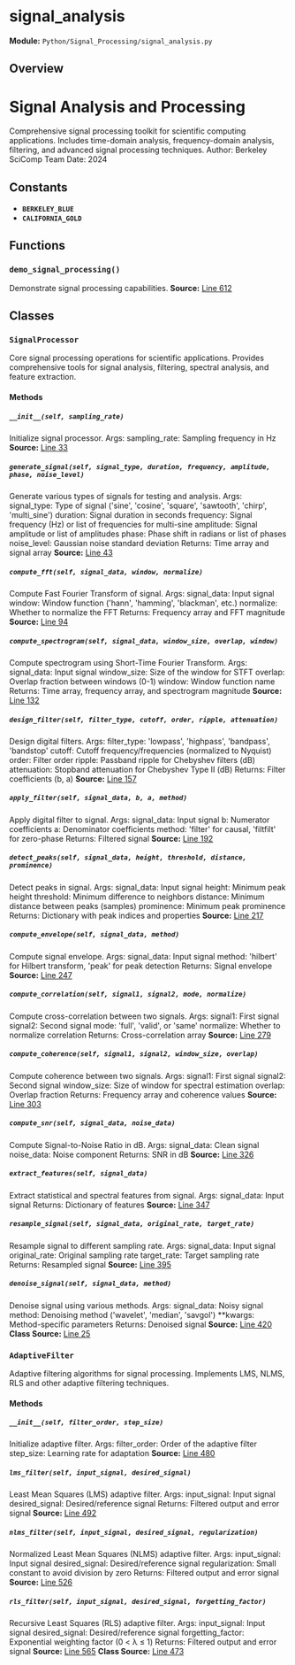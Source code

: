 # signal_analysis
**Module:** `Python/Signal_Processing/signal_analysis.py`
## Overview
Signal Analysis and Processing
==============================
Comprehensive signal processing toolkit for scientific computing applications.
Includes time-domain analysis, frequency-domain analysis, filtering, and
advanced signal processing techniques.
Author: Berkeley SciComp Team
Date: 2024
## Constants
- **`BERKELEY_BLUE`**
- **`CALIFORNIA_GOLD`**
## Functions
### `demo_signal_processing()`
Demonstrate signal processing capabilities.
**Source:** [Line 612](Python/Signal_Processing/signal_analysis.py#L612)
## Classes
### `SignalProcessor`
Core signal processing operations for scientific applications.
Provides comprehensive tools for signal analysis, filtering,
spectral analysis, and feature extraction.
#### Methods
##### `__init__(self, sampling_rate)`
Initialize signal processor.
Args:
sampling_rate: Sampling frequency in Hz
**Source:** [Line 33](Python/Signal_Processing/signal_analysis.py#L33)
##### `generate_signal(self, signal_type, duration, frequency, amplitude, phase, noise_level)`
Generate various types of signals for testing and analysis.
Args:
signal_type: Type of signal ('sine', 'cosine', 'square', 'sawtooth', 'chirp', 'multi_sine')
duration: Signal duration in seconds
frequency: Signal frequency (Hz) or list of frequencies for multi-sine
amplitude: Signal amplitude or list of amplitudes
phase: Phase shift in radians or list of phases
noise_level: Gaussian noise standard deviation
Returns:
Time array and signal array
**Source:** [Line 43](Python/Signal_Processing/signal_analysis.py#L43)
##### `compute_fft(self, signal_data, window, normalize)`
Compute Fast Fourier Transform of signal.
Args:
signal_data: Input signal
window: Window function ('hann', 'hamming', 'blackman', etc.)
normalize: Whether to normalize the FFT
Returns:
Frequency array and FFT magnitude
**Source:** [Line 94](Python/Signal_Processing/signal_analysis.py#L94)
##### `compute_spectrogram(self, signal_data, window_size, overlap, window)`
Compute spectrogram using Short-Time Fourier Transform.
Args:
signal_data: Input signal
window_size: Size of the window for STFT
overlap: Overlap fraction between windows (0-1)
window: Window function name
Returns:
Time array, frequency array, and spectrogram magnitude
**Source:** [Line 132](Python/Signal_Processing/signal_analysis.py#L132)
##### `design_filter(self, filter_type, cutoff, order, ripple, attenuation)`
Design digital filters.
Args:
filter_type: 'lowpass', 'highpass', 'bandpass', 'bandstop'
cutoff: Cutoff frequency/frequencies (normalized to Nyquist)
order: Filter order
ripple: Passband ripple for Chebyshev filters (dB)
attenuation: Stopband attenuation for Chebyshev Type II (dB)
Returns:
Filter coefficients (b, a)
**Source:** [Line 157](Python/Signal_Processing/signal_analysis.py#L157)
##### `apply_filter(self, signal_data, b, a, method)`
Apply digital filter to signal.
Args:
signal_data: Input signal
b: Numerator coefficients
a: Denominator coefficients
method: 'filter' for causal, 'filtfilt' for zero-phase
Returns:
Filtered signal
**Source:** [Line 192](Python/Signal_Processing/signal_analysis.py#L192)
##### `detect_peaks(self, signal_data, height, threshold, distance, prominence)`
Detect peaks in signal.
Args:
signal_data: Input signal
height: Minimum peak height
threshold: Minimum difference to neighbors
distance: Minimum distance between peaks (samples)
prominence: Minimum peak prominence
Returns:
Dictionary with peak indices and properties
**Source:** [Line 217](Python/Signal_Processing/signal_analysis.py#L217)
##### `compute_envelope(self, signal_data, method)`
Compute signal envelope.
Args:
signal_data: Input signal
method: 'hilbert' for Hilbert transform, 'peak' for peak detection
Returns:
Signal envelope
**Source:** [Line 247](Python/Signal_Processing/signal_analysis.py#L247)
##### `compute_correlation(self, signal1, signal2, mode, normalize)`
Compute cross-correlation between two signals.
Args:
signal1: First signal
signal2: Second signal
mode: 'full', 'valid', or 'same'
normalize: Whether to normalize correlation
Returns:
Cross-correlation array
**Source:** [Line 279](Python/Signal_Processing/signal_analysis.py#L279)
##### `compute_coherence(self, signal1, signal2, window_size, overlap)`
Compute coherence between two signals.
Args:
signal1: First signal
signal2: Second signal
window_size: Size of window for spectral estimation
overlap: Overlap fraction
Returns:
Frequency array and coherence values
**Source:** [Line 303](Python/Signal_Processing/signal_analysis.py#L303)
##### `compute_snr(self, signal_data, noise_data)`
Compute Signal-to-Noise Ratio in dB.
Args:
signal_data: Clean signal
noise_data: Noise component
Returns:
SNR in dB
**Source:** [Line 326](Python/Signal_Processing/signal_analysis.py#L326)
##### `extract_features(self, signal_data)`
Extract statistical and spectral features from signal.
Args:
signal_data: Input signal
Returns:
Dictionary of features
**Source:** [Line 347](Python/Signal_Processing/signal_analysis.py#L347)
##### `resample_signal(self, signal_data, original_rate, target_rate)`
Resample signal to different sampling rate.
Args:
signal_data: Input signal
original_rate: Original sampling rate
target_rate: Target sampling rate
Returns:
Resampled signal
**Source:** [Line 395](Python/Signal_Processing/signal_analysis.py#L395)
##### `denoise_signal(self, signal_data, method)`
Denoise signal using various methods.
Args:
signal_data: Noisy signal
method: Denoising method ('wavelet', 'median', 'savgol')
**kwargs: Method-specific parameters
Returns:
Denoised signal
**Source:** [Line 420](Python/Signal_Processing/signal_analysis.py#L420)
**Class Source:** [Line 25](Python/Signal_Processing/signal_analysis.py#L25)
### `AdaptiveFilter`
Adaptive filtering algorithms for signal processing.
Implements LMS, NLMS, RLS and other adaptive filtering techniques.
#### Methods
##### `__init__(self, filter_order, step_size)`
Initialize adaptive filter.
Args:
filter_order: Order of the adaptive filter
step_size: Learning rate for adaptation
**Source:** [Line 480](Python/Signal_Processing/signal_analysis.py#L480)
##### `lms_filter(self, input_signal, desired_signal)`
Least Mean Squares (LMS) adaptive filter.
Args:
input_signal: Input signal
desired_signal: Desired/reference signal
Returns:
Filtered output and error signal
**Source:** [Line 492](Python/Signal_Processing/signal_analysis.py#L492)
##### `nlms_filter(self, input_signal, desired_signal, regularization)`
Normalized Least Mean Squares (NLMS) adaptive filter.
Args:
input_signal: Input signal
desired_signal: Desired/reference signal
regularization: Small constant to avoid division by zero
Returns:
Filtered output and error signal
**Source:** [Line 526](Python/Signal_Processing/signal_analysis.py#L526)
##### `rls_filter(self, input_signal, desired_signal, forgetting_factor)`
Recursive Least Squares (RLS) adaptive filter.
Args:
input_signal: Input signal
desired_signal: Desired/reference signal
forgetting_factor: Exponential weighting factor (0 < λ ≤ 1)
Returns:
Filtered output and error signal
**Source:** [Line 565](Python/Signal_Processing/signal_analysis.py#L565)
**Class Source:** [Line 473](Python/Signal_Processing/signal_analysis.py#L473)